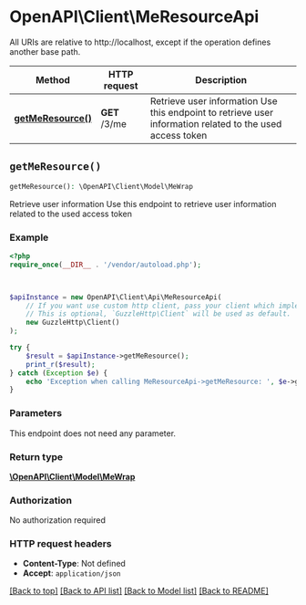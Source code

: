 # OpenAPI\Client\MeResourceApi

All URIs are relative to http://localhost, except if the operation defines another base path.

| Method | HTTP request | Description |
| ------------- | ------------- | ------------- |
| [**getMeResource()**](MeResourceApi.md#getMeResource) | **GET** /3/me | Retrieve user information  Use this endpoint to retrieve user information related to the used access token |


## `getMeResource()`

```php
getMeResource(): \OpenAPI\Client\Model\MeWrap
```

Retrieve user information  Use this endpoint to retrieve user information related to the used access token

### Example

```php
<?php
require_once(__DIR__ . '/vendor/autoload.php');



$apiInstance = new OpenAPI\Client\Api\MeResourceApi(
    // If you want use custom http client, pass your client which implements `GuzzleHttp\ClientInterface`.
    // This is optional, `GuzzleHttp\Client` will be used as default.
    new GuzzleHttp\Client()
);

try {
    $result = $apiInstance->getMeResource();
    print_r($result);
} catch (Exception $e) {
    echo 'Exception when calling MeResourceApi->getMeResource: ', $e->getMessage(), PHP_EOL;
}
```

### Parameters

This endpoint does not need any parameter.

### Return type

[**\OpenAPI\Client\Model\MeWrap**](../Model/MeWrap.md)

### Authorization

No authorization required

### HTTP request headers

- **Content-Type**: Not defined
- **Accept**: `application/json`

[[Back to top]](#) [[Back to API list]](../../README.md#endpoints)
[[Back to Model list]](../../README.md#models)
[[Back to README]](../../README.md)
